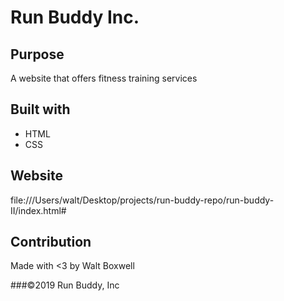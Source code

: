 # Run Buddy Inc.

## Purpose
A website that offers fitness training services

## Built with
*   HTML
*   CSS

## Website 
file:///Users/walt/Desktop/projects/run-buddy-repo/run-buddy-II/index.html#

## Contribution
Made with <3 by Walt Boxwell

###©2019 Run Buddy, Inc
